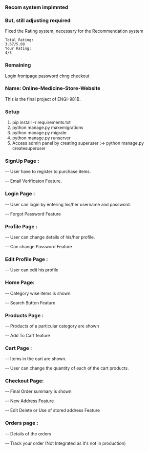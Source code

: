### Recom system implmnted
### But, still adjusting required

Fixed the Rating system, necessary for the Recommendation system
```
Total Rating:
3.67/5.00
Your Rating:
4/5
```

### Remaining
Login frontpage
password chng
checkout

### Name: Online-Medicine-Store-Website
This is the final project of ENGI-981B.

### Setup
1. pip install -r requirements.txt
2. python manage.py makemigrations
3. python manage.py migrate
4. python manage.py runserver
6. Access admin panel by creating superuser :->  python manage.py createsuperuser

### SignUp Page :
<p>-- User have to register to purchase items.</p>
<p>-- Email Verificaton Feature.</p>
<!-- <img src="/image_readme/register.png"> -->

### Login Page :
<p>-- User can login by entering his/her username and password.</p>
<p>-- Forgot Password Feature </p>
<!-- <img src="/image_readme/login.png"> -->

### Profile Page :
<p>-- User can change details of his/her profile.</p>
<p>-- Can change Password Feature </p>
<!-- <img src="/image_readme/profile.png"> -->

### Edit Profile Page :
<p>-- User can edit his profile</p>
<!-- <img src="/image_readme/edit profile.png"> -->

### Home Page:
<p>-- Category wise items is shown</p>
<p>-- Search Button Feature</p>
<!-- <img src="/image_readme/store.png"> -->

### Products Page :
<p>-- Products of a particular category are shown</p>
<p>-- Add To Cart feature</p>
<!-- <img src="/image_readme/items.png"> -->

### Cart Page :
<p>-- Items in the cart are shown.</p>
<p>-- User can change the quantity of each of the cart products.</p>
<!-- <img src="/image_readme/cart.png"> -->

### Checkout Page:
<p>-- Final Order summary is shown</p>
<p>-- New Address Feature</p>
<p>-- Edit Delete or Use of stored address Feature</p>
<!-- <img src="/image_readme/checkout.png"> -->
<!-- <img src="/image_readme/address.png"> -->

### Orders page :
<p>-- Details of the orders</p>
<p>-- Track your order (Not Integrated as it's not in production)</p>
<!-- <img src="/image_readme/orders.png"> -->
